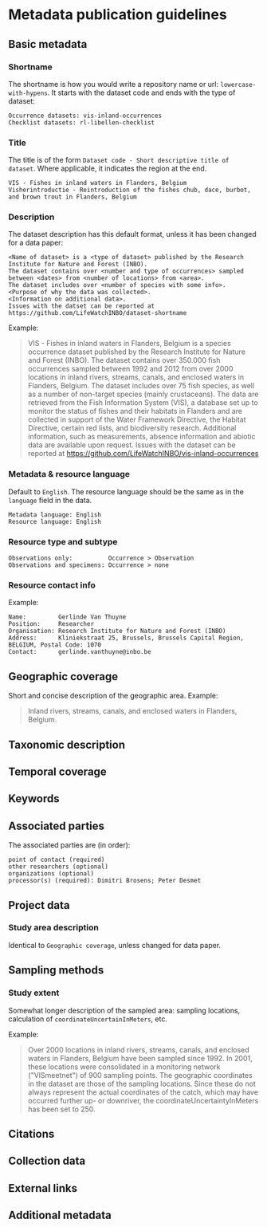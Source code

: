 # Metadata publication guidelines

## Basic metadata

### Shortname

The shortname is how you would write a repository name or url: `lowercase-with-hypens`. It starts with the dataset code and ends with the type of dataset:

    Occurrence datasets: vis-inland-occurrences
    Checklist datasets: rl-libellen-checklist

### Title

The title is of the form `Dataset code - Short descriptive title of dataset`. Where applicable, it indicates the region at the end.

    VIS - Fishes in inland waters in Flanders, Belgium
    Visherintroductie - Reintroduction of the fishes chub, dace, burbot, and brown trout in Flanders, Belgium

### Description

The dataset description has this default format, unless it has been changed for a data paper:

    <Name of dataset> is a <type of dataset> published by the Research Institute for Nature and Forest (INBO). 
    The dataset contains over <number and type of occurrences> sampled between <dates> from <number of locations> from <area>. 
    The dataset includes over <number of species with some info>. 
    <Purpose of why the data was collected>. 
    <Information on additional data>. 
    Issues with the datset can be reported at https://github.com/LifeWatchINBO/dataset-shortname

Example:

> VIS - Fishes in inland waters in Flanders, Belgium is a species occurrence dataset published by the Research Institute for Nature and Forest (INBO). The dataset contains over 350.000 fish occurrences sampled between 1992 and 2012 from over 2000 locations in inland rivers, streams, canals, and enclosed waters in Flanders, Belgium. The dataset includes over 75 fish species, as well as a number of non-target species (mainly crustaceans). The data are retrieved from the Fish Information System (VIS), a database set up to monitor the status of fishes and their habitats in Flanders and are collected in support of the Water Framework Directive, the Habitat Directive, certain red lists, and biodiversity research. Additional information, such as measurements, absence information and abiotic data are available upon request. Issues with the dataset can be reported at https://github.com/LifeWatchINBO/vis-inland-occurrences

### Metadata & resource language

Default to `English`. The resource language should be the same as in the `language` field in the data.

    Metadata language: English
    Resource language: English

### Resource type and subtype

    Observations only:          Occurrence > Observation
    Observations and specimens: Occurrence > none

### Resource contact info

Example:

    Name:         Gerlinde Van Thuyne
    Position:     Researcher
    Organisation: Research Institute for Nature and Forest (INBO)
    Address:      Kliniekstraat 25, Brussels, Brussels Capital Region, BELGIUM, Postal Code: 1070
    Contact:      gerlinde.vanthuyne@inbo.be

## Geographic coverage

Short and concise description of the geographic area. Example:

> Inland rivers, streams, canals, and enclosed waters in Flanders, Belgium.

## Taxonomic description

## Temporal coverage

## Keywords

## Associated parties

The associated parties are (in order):

    point of contact (required)
    other researchers (optional)
    organizations (optional)
    processor(s) (required): Dimitri Brosens; Peter Desmet

## Project data

### Study area description

Identical to `Geographic coverage`, unless changed for data paper.

## Sampling methods

### Study extent

Somewhat longer description of the sampled area: sampling locations, calculation of `coordinateUncertainInMeters`, etc.

Example:

> Over 2000 locations in inland rivers, streams, canals, and enclosed waters in Flanders, Belgium have been sampled since 1992. In 2001, these locations were consolidated in a monitoring network ("VISmeetnet") of 900 sampling points. The geographic coordinates in the dataset are those of the sampling locations. Since these do not always represent the actual coordinates of the catch, which may have occurred further up- or downriver, the coordinateUncertaintyInMeters has been set to 250.

## Citations

## Collection data

## External links

## Additional metadata
